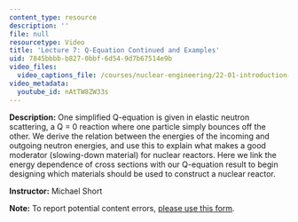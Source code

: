 ```yaml
---
content_type: resource
description: ''
file: null
resourcetype: Video
title: 'Lecture 7: Q-Equation Continued and Examples'
uid: 7845bbbb-b827-0bbf-6d54-9d7b67514e9b
video_files:
  video_captions_file: /courses/nuclear-engineering/22-01-introduction-to-nuclear-engineering-and-ionizing-radiation-fall-2016/lecture-videos/q-equation-continued-and-examples/nAtTW8ZW33s.vtt
video_metadata:
  youtube_id: nAtTW8ZW33s
---
```


**Description:** One simplified Q-equation is given in elastic neutron scattering, a Q = 0 reaction where one particle simply bounces off the other. We derive the relation between the energies of the incoming and outgoing neutron energies, and use this to explain what makes a good moderator (slowing-down material) for nuclear reactors. Here we link the energy dependence of cross sections with our Q-equation result to begin designing which materials should be used to construct a nuclear reactor.

**Instructor:** Michael Short

**Note:** To report potential content errors, [please use this form](https://forms.gle/8B2zcUvfCtgJdTdE7).